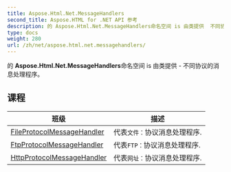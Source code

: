 ```yaml
---
title: Aspose.Html.Net.MessageHandlers
second_title: Aspose.HTML for .NET API 参考
description: 的 Aspose.Html.Net.MessageHandlers命名空间 is 由类提供  不同协议的消息处理程序
type: docs
weight: 280
url: /zh/net/aspose.html.net.messagehandlers/
---
```

的 **Aspose.Html.Net.MessageHandlers**命名空间 is 由类提供 - 不同协议的消息处理程序。

## 课程

| 班级 | 描述 |
| --- | --- |
| [FileProtocolMessageHandler](./fileprotocolmessagehandler/) | 代表`文件：`协议消息处理程序. |
| [FtpProtocolMessageHandler](./ftpprotocolmessagehandler/) | 代表`FTP：`协议消息处理程序. |
| [HttpProtocolMessageHandler](./httpprotocolmessagehandler/) | 代表`网址：`协议消息处理程序. |


